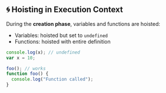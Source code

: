 ## 🌀 Hoisting in Execution Context

During the **creation phase**, variables and functions are hoisted:

* Variables: hoisted but set to `undefined`
* Functions: hoisted with entire definition

```js
console.log(x); // undefined
var x = 10;

foo(); // works
function foo() {
  console.log("Function called");
}
```